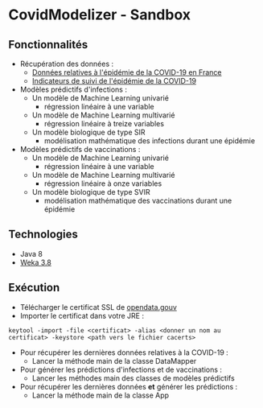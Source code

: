 # CovidModelizer - Sandbox

## Fonctionnalités

* Récupération des données :
    * [Données relatives à l'épidémie de la COVID-19 en France](https://www.data.gouv.fr/fr/datasets/donnees-relatives-a-lepidemie-de-covid-19-en-france-vue-densemble/#_)
    * [Indicateurs de suivi de l'épidémie de la COVID-19](https://www.data.gouv.fr/fr/datasets/indicateurs-de-suivi-de-lepidemie-de-covid-19/)
* Modèles prédictifs d'infections :
    * Un modèle de Machine Learning univarié
        * régression linéaire à une variable
    * Un modèle de Machine Learning multivarié
        * régression linéaire à treize variables
    * Un modèle biologique de type SIR
        * modélisation mathématique des infections durant une épidémie
* Modèles prédictifs de vaccinations :
    * Un modèle de Machine Learning univarié
        * régression linéaire à une variable
    * Un modèle de Machine Learning multivarié
        * régression linéaire à onze variables
    * Un modèle biologique de type SVIR
        * modélisation mathématique des vaccinations durant une épidémie

## Technologies

* Java 8
* [Weka 3.8](https://waikato.github.io/weka-wiki/)

## Exécution

* Télécharger le certificat SSL de [opendata.gouv](https://www.data.gouv.fr/fr/)
* Importer le certificat dans votre JRE :

```
keytool -import -file <certificat> -alias <donner un nom au certificat> -keystore <path vers le fichier cacerts>
```

* Pour récupérer les dernières données relatives à la COVID-19 :
    * Lancer la méthode main de la classe DataMapper
* Pour générer les prédictions d'infections et de vaccinations :
    * Lancer les méthodes main des classes de modèles prédictifs
* Pour récupérer les dernières données **et** générer les prédictions :
    * Lancer la méthode main de la classe App
